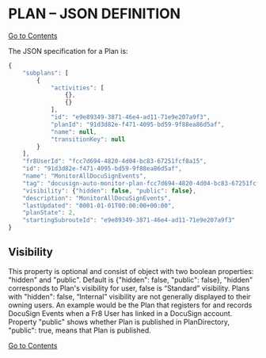 # PLAN – JSON DEFINITION
[Go to Contents](https://github.com/Fr8org/Fr8Core/blob/master/Docs/Home.md)  

The JSON specification for a Plan is:
```javascript
{
    "subplans": [
        {
            "activities": [
                {},
                {}
            ],
            "id": "e9e89349-3871-46e4-ad11-71e9e207a9f3",
            "planId": "91d3d82e-f471-4095-bd59-9f88ea86d5af",
            "name": null,
            "transitionKey": null
        }
    ],
    "fr8UserId": "fcc7d694-4820-4d04-bc83-67251fcf8a15",
    "id": "91d3d82e-f471-4095-bd59-9f88ea86d5af",
    "name": "MonitorAllDocuSignEvents",
    "tag": "docusign-auto-monitor-plan-fcc7d694-4820-4d04-bc83-67251fcf8a15",
    "visibility": {"hidden": false, "public": false},
    "description": "MonitorAllDocuSignEvents",
    "lastUpdated": "0001-01-01T00:00:00+00:00",
    "planState": 2, 
    "startingSubrouteId": "e9e89349-3871-46e4-ad11-71e9e207a9f3"
}
```
## Visibility

This property is optional and consist of object with two boolean properties: "hidden" and "public". Default is {"hidden": false, "public": false}, "hidden" corresponds to Plan's visibility for user, false is  “Standard” visibility. Plans with "hidden": false, “Internal” visibility are not generally displayed to their owning users. An example would be the Plan that registers for and records DocuSign Events when a Fr8 User has linked in a DocuSign account. Property "public" shows whether Plan is published in PlanDirectory, "public": true, means that Plan is published. 

[Go to Contents](https://github.com/Fr8org/Fr8Core/blob/master/Docs/Home.md)  
